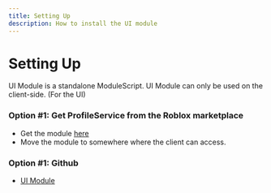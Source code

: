 ```yaml
---
title: Setting Up
description: How to install the UI module
---
```


# Setting Up

UI Module is a standalone ModuleScript. UI Module can only be used on the client-side. (For the UI)

### Option #1: Get ProfileService from the Roblox marketplace
- Get the module [here](https://create.roblox.com/store/asset/18140362432/UI-Module)
- Move the module to somewhere where the client can access.
### Option #1: Github
- [UI Module](https://github.com/)